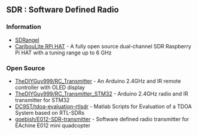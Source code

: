 ## SDR : Software Defined Radio



### Information
- [SDRangel](https://groups.io/g/sdrangel)
- [CaribouLite RPi HAT](https://www.crowdsupply.com/cariboulabs/cariboulite-rpi-hat) - A fully open source dual-channel SDR Raspberry Pi HAT with a tuning range up to 6 GHz


### Open Source
- [TheDIYGuy999/RC_Transmitter](https://github.com/TheDIYGuy999/RC_Transmitter) - An Arduino 2.4GHz and IR remote controller with OLED display
- [TheDIYGuy999/RC_Transmitter_STM32](https://github.com/TheDIYGuy999/RC_Transmitter_STM32) - Arduino 2.4GHz radio and IR transmitter for STM32
- [DC9ST/tdoa-evaluation-rtlsdr](https://github.com/DC9ST/tdoa-evaluation-rtlsdr) - Matlab Scripts for Evaluation of a TDOA System based on RTL-SDRs
- [goebish/E012-SDR-transmitter](https://github.com/goebish/E012-SDR-transmitter) - Software defined radio transmitter for EAchine E012 mini quadcopter

